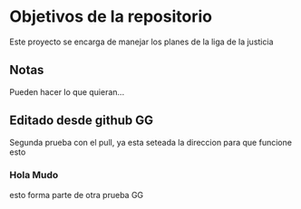 # Objetivos de la repositorio

Este proyecto se encarga de manejar los planes de la liga de la justicia


## Notas
Pueden hacer lo que quieran...

## Editado desde github GG

Segunda prueba con el pull, ya esta seteada la direccion para que funcione esto 


### Hola Mudo 
esto forma parte de otra prueba GG
